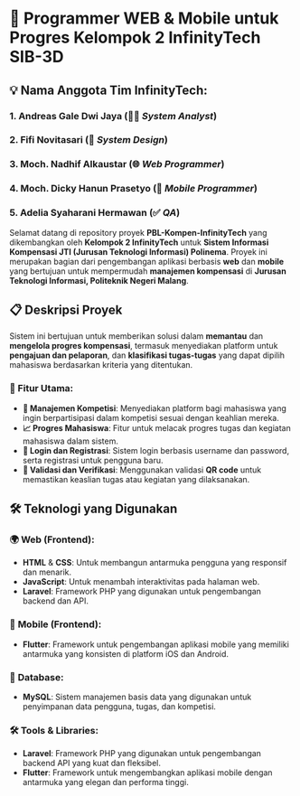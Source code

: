 # 📱 **Programmer WEB & Mobile untuk Progres Kelompok 2 InfinityTech SIB-3D**

## 💡 Nama Anggota Tim InfinityTech:
### 1. **Andreas Gale Dwi Jaya** (👨‍💻 *System Analyst*)
### 2. **Fifi Novitasari** (🎨 *System Design*)
### 3. **Moch. Nadhif Alkaustar** (🌐 *Web Programmer*)
### 4. **Moch. Dicky Hanun Prasetyo** (📱 *Mobile Programmer*)
### 5. **Adelia Syaharani Hermawan** (✅ *QA*)

Selamat datang di repository proyek **PBL-Kompen-InfinityTech** yang dikembangkan oleh **Kelompok 2 InfinityTech** untuk **Sistem Informasi Kompensasi JTI (Jurusan Teknologi Informasi) Polinema**. Proyek ini merupakan bagian dari pengembangan aplikasi berbasis **web** dan **mobile** yang bertujuan untuk mempermudah **manajemen kompensasi** di **Jurusan Teknologi Informasi, Politeknik Negeri Malang**.

## 📋 Deskripsi Proyek

Sistem ini bertujuan untuk memberikan solusi dalam **memantau** dan **mengelola progres kompensasi**, termasuk menyediakan platform untuk **pengajuan dan pelaporan**, dan **klasifikasi tugas-tugas** yang dapat dipilih mahasiswa berdasarkan kriteria yang ditentukan.

### 🚀 Fitur Utama:
- **💼 Manajemen Kompetisi**: Menyediakan platform bagi mahasiswa yang ingin berpartisipasi dalam kompetisi sesuai dengan keahlian mereka.
- **📈 Progres Mahasiswa**: Fitur untuk melacak progres tugas dan kegiatan mahasiswa dalam sistem.
- **🔐 Login dan Registrasi**: Sistem login berbasis username dan password, serta registrasi untuk pengguna baru.
- **📱 Validasi dan Verifikasi**: Menggunakan validasi **QR code** untuk memastikan keaslian tugas atau kegiatan yang dilaksanakan.

## 🛠️ Teknologi yang Digunakan

### 🌍 **Web (Frontend)**:
- **HTML** & **CSS**: Untuk membangun antarmuka pengguna yang responsif dan menarik.
- **JavaScript**: Untuk menambah interaktivitas pada halaman web.
- **Laravel**: Framework PHP yang digunakan untuk pengembangan backend dan API.

### 📱 **Mobile (Frontend)**:
- **Flutter**: Framework untuk pengembangan aplikasi mobile yang memiliki antarmuka yang konsisten di platform iOS dan Android.

### 💾 **Database**:
- **MySQL**: Sistem manajemen basis data yang digunakan untuk penyimpanan data pengguna, tugas, dan kompetisi.

### 🛠️ **Tools & Libraries**:
- **Laravel**: Framework PHP yang digunakan untuk pengembangan backend API yang kuat dan fleksibel.
- **Flutter**: Framework untuk mengembangkan aplikasi mobile dengan antarmuka yang elegan dan performa tinggi.
